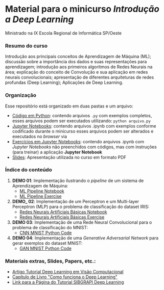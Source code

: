 # Material para o minicurso *Introdução a Deep Learning* 

Ministrado na IX Escola Regional de Informática SP/Oeste

### Resumo do curso

Introdução aos principais conceitos de Aprendizagem de Máquina (ML); discussão sobre a importância dos dados e suas representações para aprendizagem; introdução aos primeiros algoritmos de Redes Neurais na área; explicação do conceito de Convolução e sua aplicação em redes neurais convolucionais; apresentação de diferentes arquiteturas de redes profundas (Deep Learning); Aplicações de Deep Learning.

### Organização 
Esse repositório está organizado em duas pastas e um arquivo:
* [Código em Python](./codes): contendo arquivos `.py` com exemplos completos, esses arquivos podem ser executados utilizando: `python arquivo.py`
* [Jupyter Notebooks](./notebooks): contendo arquivos .ipynb com exemplos conforme codificado durante o minicurso esses arquivos podem ser alterados e executados no *browser* via 
* [Exercícios em Jupyter Notebooks](./exercises): contendo arquivos .ipynb com *Jupyter Notebooks* não preenchidos com códigos, mas com instruções (para treinar)
a aplicação **Jupyter Notebook**
* [Slides](./Slides.pdf): Apresentação utilizada no curso em formato PDF

### Índice do conteúdo
1. **DEMO 01**: Implementação ilustrando o *pipeline* de um sistema de Aprendizagem de Máquina:
	+ [ML Pipeline Notebook](./notebooks/DEMO_01_ML_Pipeline.ipynb)
	+ [ML Pipeline Exercise](./exercises/DEMO_01_ML_Pipeline.py)
2. **DEMO_ 02**: Implementação de um Perceptron e um Multi-layer Perceptron (MLP) para o problema de classificação do dataset IRIS:
	+ [Redes Neurais Artificiais Básicas Notebook](./notebooks/DEMO_02_ANN_IRIS.ipynb)
	+ [Redes Neurais Artificiais Básicas Exercise](./exercises/DEMO_02_ANN_IRIS.py)
3. **DEMO 03**: Implementação de uma Rede Neural Convolucional para o problema de classificação do MNIST:
	+ [CNN MNIST Python Code](./codes/DEMO03_CNN_MNIST.py)
4. **DEMO 04**: Implementação de uma *Generative Adversarial Network* para gerar exemplos do dataset MNIST:
	+ [GAN MNIST Python Code](./codes/DEMO04_GAN_MNIST.py)


### Materiais extras, Slides, Papers, etc.:
* [Artigo Tutorial Deep Learning em Visão Computacional](http://www.icmc.usp.br/pessoas/moacir/p17sibgrapi-tutorial/2017-SIBGRAPI_Tutorial-Survey_Paper-Deep_Learning_for_Computer_Vision.pdf)
* [Capítulo de Livro "Como funciona o Deep Learning"](http://conteudo.icmc.usp.br/pessoas/moacir/papers/Ponti_Costa_Como-funciona-o-Deep-Learning_2017.pdf)
* [Link para a Página do Tutorial SIBGRAPI Deep Learning](http://www.icmc.usp.br/pessoas/moacir/p17sibgrapi-tutorial/)

